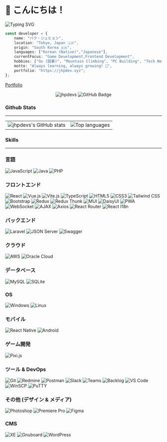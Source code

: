 # 👋  こんにちは！

<img src="https://readme-typing-svg.herokuapp.com?font=Fira+Code&size=22&duration=3000&pause=1000&color=58A6FF&center=true&vCenter=true&width=600&lines=Frontend+Developer+%F0%9F%9A%80;Game+Developer+%F0%9F%8E%AE;" alt="Typing SVG" />


```typescript
const developer = {
    name: "パク・ジュヒョン",
    location: "Tokyo, Japan 🇯🇵",
    origin: "South Korea 🇰🇷",
    languages: ["Korean (Native)","Japanese"],
    currentFocus: "Game Development,Frontend Development",
    hobbies: ["Go (囲碁)", "Mountain Climbing", "PC Building", "Tech News"],
    motto: "Always learning, always growing! 🌱",
    portfolio: "https://jhpdev.xyz";
};
```

[Portfolio](https://jhpdev.xyz)
<p align="center">
  <img src="https://komarev.com/ghpvc/?username=jhpdevs&label=Profile%20views&color=0e75b6&style=flat" alt="jhpdevs" />
  <img src="https://img.shields.io/github/followers/jhpdevs?label=Followers&style=social" alt="GitHub Badge">
</p>


### Github Stats
---
<table>
  <tr>
    <td>
      <img src="https://github-readme-stats.vercel.app/api?username=jhpdevs&show_icons=true&theme=tokyonight" alt="jhpdevs's GitHub stats" />
    </td>
    <td>
      <img src="https://github-readme-stats.vercel.app/api/top-langs/?username=jhpdevs&layout=compact&theme=tokyonight" alt="Top languages" />
    </td>
  </tr>
</table>



### Skills
---
### 言語
![JavaScript](https://img.shields.io/badge/JavaScript-F7DF1E?style=for-the-badge&logo=javascript&logoColor=black) 
![Java](https://img.shields.io/badge/Java-007396?style=for-the-badge&logo=java&logoColor=white) 
![PHP](https://img.shields.io/badge/PHP-777BB4?style=for-the-badge&logo=php&logoColor=white) 

### フロントエンド
![React](https://img.shields.io/badge/React-20232A?style=for-the-badge&logo=react&logoColor=61DAFB) 
![Vue.js](https://img.shields.io/badge/Vue.js-35495E?style=for-the-badge&logo=vue.js&logoColor=4FC08D) 
![Vite.js](https://img.shields.io/badge/Vite.js-4FC08D?style=for-the-badge&logo=vite&logoColor=white) 
![TypeScript](https://img.shields.io/badge/TypeScript-007ACC?style=for-the-badge&logo=typescript&logoColor=white) 
![HTML5](https://img.shields.io/badge/HTML5-E34F26?style=for-the-badge&logo=html5&logoColor=white) 
![CSS3](https://img.shields.io/badge/CSS3-1572B6?style=for-the-badge&logo=css3&logoColor=white) 
![Tailwind CSS](https://img.shields.io/badge/Tailwind_CSS-38B2AC?style=for-the-badge&logo=tailwind-css&logoColor=white) 
![Bootstrap](https://img.shields.io/badge/Bootstrap-563D7C?style=for-the-badge&logo=Bootstrap&logoColor=white) 
![Redux](https://img.shields.io/badge/Redux-764ABC?style=for-the-badge&logo=redux&logoColor=white) 
![Redux Thunk](https://img.shields.io/badge/Redux_Thunk-007ACC?style=for-the-badge&logo=redux&logoColor=white) 
![MUI](https://img.shields.io/badge/MUI-007FFF?style=for-the-badge&logo=mui&logoColor=white) 
![DaisyUI](https://img.shields.io/badge/DaisyUI-0E6B3D?style=for-the-badge&logo=tailwindcss&logoColor=white) 
![PWA](https://img.shields.io/badge/PWA-007ACC?style=for-the-badge&logo=progressive-web-apps&logoColor=white) 
![WebSocket](https://img.shields.io/badge/WebSocket-4B0082?style=for-the-badge&logo=websocket&logoColor=white) 
![AJAX](https://img.shields.io/badge/AJAX-007ACC?style=for-the-badge&logo=ajax&logoColor=white) 
![Axios](https://img.shields.io/badge/Axios-5A29E4?style=for-the-badge&logo=axios&logoColor=white) 
![React Router](https://img.shields.io/badge/React_Router-CA4245?style=for-the-badge&logo=react-router&logoColor=white) 
![React I18n](https://img.shields.io/badge/React_I18n-61DAFB?style=for-the-badge&logo=react&logoColor=black)

### バックエンド
![Laravel](https://img.shields.io/badge/Laravel-FF2D20?style=for-the-badge&logo=laravel&logoColor=white) 
![JSON Server](https://img.shields.io/badge/JSON_Server-2B7BB9?style=for-the-badge&logo=json&logoColor=white) 
![Swagger](https://img.shields.io/badge/Swagger-85EA2D?style=for-the-badge&logo=swagger&logoColor=black) 

### クラウド
![AWS](https://img.shields.io/badge/AWS-232F3E?style=for-the-badge&logo=amazon-aws&logoColor=white) 
![Oracle Cloud](https://img.shields.io/badge/Oracle_Cloud-F80000?style=for-the-badge&logo=oracle&logoColor=white) 

### データベース
![MySQL](https://img.shields.io/badge/MySQL-00000F?style=for-the-badge&logo=mysql&logoColor=white) 
![SQLite](https://img.shields.io/badge/SQLite-003B57?style=for-the-badge&logo=sqlite&logoColor=white) 

### OS
![Windows](https://img.shields.io/badge/Windows-0078D6?style=for-the-badge&logo=windows&logoColor=white) 
![Linux](https://img.shields.io/badge/Linux-FCC624?style=for-the-badge&logo=linux&logoColor=black) 

### モバイル
![React Native](https://img.shields.io/badge/React_Native-20232A?style=for-the-badge&logo=react&logoColor=61DAFB) 
![Android](https://img.shields.io/badge/Android-3DDC84?style=for-the-badge&logo=android&logoColor=white) 

### ゲーム開発
![Pixi.js](https://img.shields.io/badge/Pixi.js-66B2FF?style=for-the-badge&logo=pixijs&logoColor=white) 

### ツール & DevOps
![Git](https://img.shields.io/badge/Git-F05032?style=for-the-badge&logo=git&logoColor=white) 
![Redmine](https://img.shields.io/badge/Redmine-9B1B30?style=for-the-badge&logo=redmine&logoColor=white) 
![Postman](https://img.shields.io/badge/Postman-FF6C37?style=for-the-badge&logo=postman&logoColor=white) 
![Slack](https://img.shields.io/badge/Slack-4A154B?style=for-the-badge&logo=slack&logoColor=white) 
![Teams](https://img.shields.io/badge/Microsoft_Teams-6264A7?style=for-the-badge&logo=microsoftteams&logoColor=white) 
![Backlog](https://img.shields.io/badge/Backlog-1B9E77?style=for-the-badge&logo=backlog&logoColor=white) 
![VS Code](https://img.shields.io/badge/Visual_Studio_Code-007ACC?style=for-the-badge&logo=visual-studio-code&logoColor=white) 
![WinSCP](https://img.shields.io/badge/WinSCP-00A5E0?style=for-the-badge&logo=winscp&logoColor=white) 
![PuTTY](https://img.shields.io/badge/PuTTY-00BFFF?style=for-the-badge&logo=putty&logoColor=white) 

### その他 (デザイン & メディア)
![Photoshop](https://img.shields.io/badge/Adobe%20Photoshop-31A8FF?style=for-the-badge&logo=Adobe%20Photoshop&logoColor=black) 
![Premiere Pro](https://img.shields.io/badge/Adobe%20Premiere%20Pro-9999FF?style=for-the-badge&logo=Adobe%20Premiere%20Pro&logoColor=white) 
![Figma](https://img.shields.io/badge/Figma-F24E1E?style=for-the-badge&logo=figma&logoColor=white) 

### CMS
![XE](https://img.shields.io/badge/Zeroboard%20XE-00ADEF?style=for-the-badge&logoColor=white) 
![Gnuboard](https://img.shields.io/badge/Gnuboard-00ADEF?style=for-the-badge&logo=undefined&logoColor=white) 
![WordPress](https://img.shields.io/badge/WordPress-21759B?style=for-the-badge&logo=WordPress&logoColor=white) 

